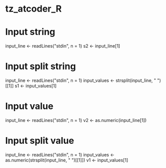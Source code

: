 # tz_atcoder_R


# Input string
input_line <- readLines("stdin", n = 1)
s2 <- input_line[1]

# Input split string
input_line <- readLines("stdin", n = 1)
input_values <- strsplit(input_line, " ")[[1]]
s1 <- input_values[1]

# Input value
input_line <- readLines("stdin", n = 1)
v2 <- as.numeric(input_line[1])

# Input split value
input_line <- readLines("stdin", n = 1)
input_values <- as.numeric(strsplit(input_line, " ")[[1]])
v1 <- input_values[1]
